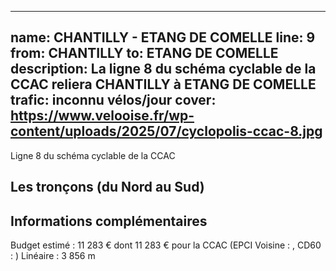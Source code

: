 
---
name: CHANTILLY - ETANG DE COMELLE
line: 9
from: CHANTILLY 
to:  ETANG DE COMELLE 
description: La ligne 8 du schéma cyclable de la CCAC reliera CHANTILLY  à ETANG DE COMELLE 
trafic: inconnu vélos/jour
cover: https://www.velooise.fr/wp-content/uploads/2025/07/cyclopolis-ccac-8.jpg
---
Ligne 8 du schéma cyclable de la CCAC  
## Les tronçons (du Nord au Sud)

## Informations complémentaires

Budget estimé : 11 283 € dont 11 283 € pour la CCAC (EPCI Voisine : , CD60 : )
Linéaire : 3 856 m

